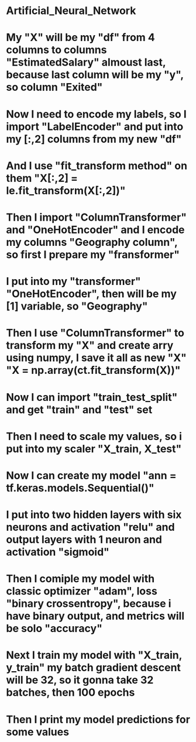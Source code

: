 # Artificial_Neural_Network
# My "X" will be my "df" from 4 columns to columns "EstimatedSalary" almoust last, because last column will be my "y", so column "Exited"
# Now I need to encode my labels, so I import "LabelEncoder" and put into my [:,2] columns from my new "df"
# And I use "fit_transform method" on them "X[:,2] = le.fit_transform(X[:,2])"
# Then I import "ColumnTransformer" and "OneHotEncoder" and I encode my columns "Geography column", so first I prepare my "fransformer" 
# I put into my "transformer" "OneHotEncoder", then will be my [1] variable, so "Geography"
# Then I use "ColumnTransformer" to transform my "X" and create arry using numpy, I save it all as new "X" "X = np.array(ct.fit_transform(X))"
# Now I can import "train_test_split" and get "train" and "test" set 
# Then I need to scale my values, so i put into my scaler "X_train, X_test"
# Now I can create my model "ann = tf.keras.models.Sequential()" 
# I put into two hidden layers with six neurons and activation "relu" and output layers with 1 neuron and activation "sigmoid"
# Then I comiple my model with classic optimizer "adam", loss "binary crossentropy", because i have binary output, and metrics will be solo "accuracy"
# Next I train my model with "X_train, y_train" my batch gradient descent will be 32, so it gonna take 32 batches, then 100 epochs 
# Then I print my model predictions for some values 
